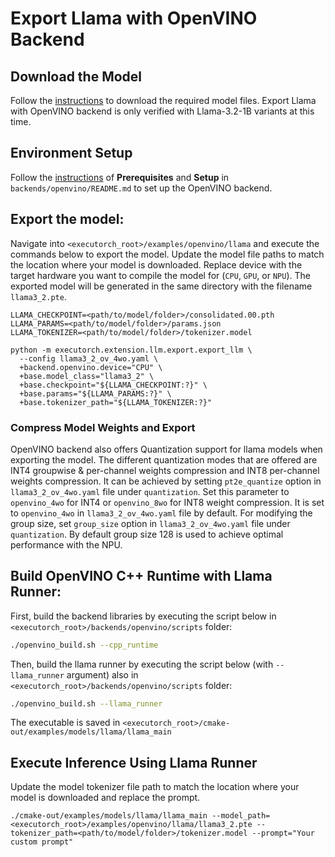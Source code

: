 
# Export Llama with OpenVINO Backend

## Download the Model
Follow the [instructions](../../examples/models/llama#step-2-prepare-model) to download the required model files. Export Llama with OpenVINO backend is only verified with Llama-3.2-1B variants at this time. 

## Environment Setup
Follow the [instructions](../../backends/openvino/README.md) of **Prerequisites** and **Setup** in `backends/openvino/README.md` to set up the OpenVINO backend.

## Export the model:
Navigate into `<executorch_root>/examples/openvino/llama` and execute the commands below to export the model. Update the model file paths to match the location where your model is downloaded. Replace device with the target hardware you want to compile the model for (`CPU`, `GPU`, or `NPU`). The exported model will be generated in the same directory with the filename `llama3_2.pte`.

```
LLAMA_CHECKPOINT=<path/to/model/folder>/consolidated.00.pth
LLAMA_PARAMS=<path/to/model/folder>/params.json
LLAMA_TOKENIZER=<path/to/model/folder>/tokenizer.model

python -m executorch.extension.llm.export.export_llm \
  --config llama3_2_ov_4wo.yaml \
  +backend.openvino.device="CPU" \
  +base.model_class="llama3_2" \
  +base.checkpoint="${LLAMA_CHECKPOINT:?}" \
  +base.params="${LLAMA_PARAMS:?}" \
  +base.tokenizer_path="${LLAMA_TOKENIZER:?}"
```

### Compress Model Weights and Export
OpenVINO backend also offers Quantization support for llama models when exporting the model. The different quantization modes that are offered are INT4 groupwise & per-channel weights compression and INT8 per-channel weights compression. It can be achieved by setting `pt2e_quantize` option in `llama3_2_ov_4wo.yaml` file under `quantization`. Set this parameter to `openvino_4wo` for INT4 or `openvino_8wo` for INT8 weight compression. It is set to `openvino_4wo` in `llama3_2_ov_4wo.yaml` file by default. For modifying the group size, set `group_size` option in `llama3_2_ov_4wo.yaml` file under `quantization`. By default group size 128 is used to achieve optimal performance with the NPU.

## Build OpenVINO C++ Runtime with Llama Runner:
First, build the backend libraries by executing the script below in `<executorch_root>/backends/openvino/scripts` folder:
```bash
./openvino_build.sh --cpp_runtime
```
Then, build the llama runner by executing the script below (with `--llama_runner` argument) also in `<executorch_root>/backends/openvino/scripts` folder:
```bash
./openvino_build.sh --llama_runner
```
The executable is saved in `<executorch_root>/cmake-out/examples/models/llama/llama_main`

## Execute Inference Using Llama Runner
Update the model tokenizer file path to match the location where your model is downloaded and replace the prompt.
```
./cmake-out/examples/models/llama/llama_main --model_path=<executorch_root>/examples/openvino/llama/llama3_2.pte --tokenizer_path=<path/to/model/folder>/tokenizer.model --prompt="Your custom prompt"
```
